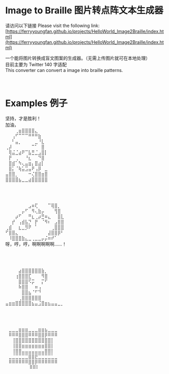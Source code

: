 #  Image to Braille 图片转点阵文本生成器
 请访问以下链接 Please visit the following link:<br/>
[https://ferryyoungfan.github.io/projects/HelloWorld_Image2Braille/index.html](https://ferryyoungfan.github.io/projects/HelloWorld_Image2Braille/index.html)<br/>

 一个能将图片转换成盲文图案的生成器。（无需上传图片就可在本地处理）<br/>
 目前主要为 Twitter 140 字适配<br/>
 This converter can convert a image into braille patterns.<br/><br/><br/>



# Examples 例子
坚持，才是胜利！<br/>
加油，<br/>
⠀⠀⠀⢀⣶⣿⣿⣿⣿⣄<br/>
⠀⠀⢠⠋⠉⠉⠉⠛⠛⠛⣷<br/>
⠀⠀⠃⣤⡀⠀⠀⠀⠀⣀⠘⣇<br/>
⢀⡼⠀⠀⠀⠀⠀⠀⠉⠁⠀⣿<br/>
⠀⢿⣬⣈⣴⠟⠉⣧⣛⣈⣠⣿⡇<br/>
⠀⡟⠀⢀⠀⠀⠘⣆⠀⠀⠙⣿<br/>
⠀⣿⣾⠁⠳⢄⣤⣶⡄⣿⣴⡇<br/>
⠀⣿⡅⠈⢷⣥⣩⣤⠟⢠⡿⠀⣀<br/>
⣤⣿⣿⡀⠀⠀⠀⠒⢌⣿⣿⣶⣿<br/>
⣿⣿⣿⣿⣦⣀⣀⣴⣿⣿⣿⣿⣿<br/><br/><br/><br/>

⠀⠀⠀⠀⠀⠀⠀⣠⠶⢏⠀⠀⠀⠉⢿⣿⡀<br/>
⠀⠀⠀⠀⠀⡤⠋⠀⠻⢄⣷⡤⠀⠀⠀⢻⣿<br/>
⠀⠀⠀⡴⠋⠀⠀⠛⣆⢀⡴⣛⠶⣄⠀⠀⣿⣇<br/>
⠀⠀⡞⠀⢠⣾⣧⡙⠀⡟⠀⠈⠻⠆⠀⣠⣿⣿<br/>
⢀⣾⠀⠀⣆⣀⡻⠟⠀⠁⠀⠀⠀⠀⢀⣿⣿⣿<br/>
⠋⣿⣿⣄⠀⠀⠀⠀⠀⠀⠀⠀⠀⣼⣿⣿⡿⠃<br/>
⠀⠸⣿⣿⣿⣷⣄⣀⢀⣀⣀⡤⡬⠶⠞⠁<br/>
呀，哼，哼，啊啊啊啊啊……！<br/><br/><br/><br/>

⠀⠀⠀⠀⣴⣿⣿⣿⣿⣿⣿⣷⡀<br/>
⠀⠀⠀⢰⣿⣿⣿⣏⠀⠀⠀⠻⣿<br/>
⠀⠀⠀⠀⣿⣿⣿⠫⡭⠀⠀⡍⠋<br/>
⠀⠀⠀⠀⠷⣿⣿⠀⠀⠶⢠<br/>
⠀⠀⠀⠀⠀⣿⣿⣦⠈⠋⠙<br/>
⠀⠀⠀⠀⢀⣿⣿⣿⣿⣿⣿<br/>
⣤⣶⣶⣿⣿⣿⣿⣿⣦⣤⣨⣿⣶⣦⣤⣤⣀⡀<br/><br/><br/><br/>

⠀⣀⣀⣀⣶⣶⣶⣀⣀⣀⣶⣶⣦⣀⣀⣀⠀<br/>
⠀⠿⠿⠿⣿⣿⣿⠿⠿⠿⣿⣿⡿⠿⠿⠿⠀<br/>
⠀⠀⢸⣿⣿⣿⣿⣿⣿⣿⣿⣿⣿⣿⡇⠀<br/>
⠀⠀⢸⣿⣿⣶⣶⣶⣶⣶⣶⣶⣿⣿⡇⠀<br/>
⠀⠀⢸⣿⣿⣤⣤⣤⣤⣤⣤⣤⣿⣿⡇<br/>
⠀⣀⣈⣉⣉⣉⣉⣿⣿⣟⣉⣉⣉⣉⣁⣀⠀<br/>
⠀⠿⠿⠿⠿⠿⠿⣿⣿⡿⠿⠿⠿⠿⠿⠿⠀<br/>
⠀⠀⠀⠀⠀⠀⠀  ⠿⠿⠇<br/><br/><br/><br/>
